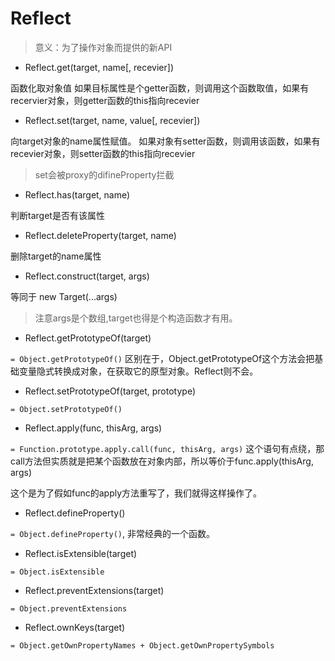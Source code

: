 # Reflect

> 意义：为了操作对象而提供的新API

* Reflect.get(target, name[, recevier])

函数化取对象值
如果目标属性是个getter函数，则调用这个函数取值，如果有recervier对象，则getter函数的this指向recevier

* Reflect.set(target, name, value[, recevier])

向target对象的name属性赋值。
如果对象有setter函数，则调用该函数，如果有recevier对象，则setter函数的this指向recevier

> set会被proxy的difineProperty拦截

* Reflect.has(target, name)

判断target是否有该属性

* Reflect.deleteProperty(target, name)

删除target的name属性

* Reflect.construct(target, args)

等同于 new Target(...args)
> 注意args是个数组,target也得是个构造函数才有用。

* Reflect.getPrototypeOf(target)

```= Object.getPrototypeOf()```
区别在于，Object.getPrototypeOf这个方法会把基础变量隐式转换成对象，在获取它的原型对象。Reflect则不会。

* Reflect.setPrototypeOf(target, prototype)

```= Object.setPrototypeOf()```

* Reflect.apply(func, thisArg, args)

```= Function.prototype.apply.call(func, thisArg, args)```
这个语句有点绕，那call方法但实质就是把某个函数放在对象内部，所以等价于func.apply(thisArg, args)

这个是为了假如func的apply方法重写了，我们就得这样操作了。

* Reflect.defineProperty()

```= Object.defineProperty()```, 非常经典的一个函数。

* Reflect.isExtensible(target)

```= Object.isExtensible ```

* Reflect.preventExtensions(target)

```= Object.preventExtensions```

* Reflect.ownKeys(target)

```= Object.getOwnPropertyNames + Object.getOwnPropertySymbols```